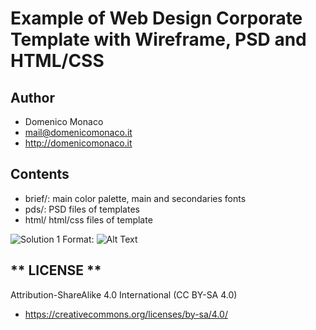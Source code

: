 # Example of Web Design Corporate Template with Wireframe, PSD and HTML/CSS

## **Author**
 * Domenico Monaco
 * mail@domenicomonaco.it
 * http://domenicomonaco.it

## **Contents**
 * brief/: main color palette, main and secondaries fonts
 * pds/: PSD files of templates
 * html/ html/css files of template
 
 
 ![Solution 1](https://domenicomonaco.github.io/example-psd-to-html-css-template/_docs/screen/Soluzion_1.png)
Format: ![Alt Text](url)


 ## ** LICENSE **
Attribution-ShareAlike 4.0 International (CC BY-SA 4.0)
 * https://creativecommons.org/licenses/by-sa/4.0/